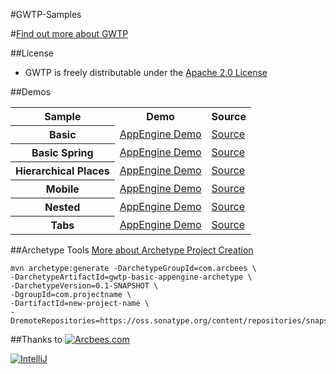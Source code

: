 #GWTP-Samples

#[Find out more about GWTP](https://github.com/ArcBees/GWTP)

##License
* GWTP is freely distributable under the [Apache 2.0 License](http://www.apache.org/licenses/LICENSE-2.0.html)

##Demos
<table>
  <tr>
    <th>Sample</th>
    <th>Demo</th>
    <th>Source</th>
  </tr>
  <tr>
    <th>Basic</th>
    <td><a href="http://gwtp-sample-basic.appspot.com">AppEngine Demo</a></td>
    <td><a href="https://github.com/ArcBees/GWTP-Samples/tree/master/gwtp-samples/gwtp-sample-basic">Source</a></td>
  </tr>
  <tr>
    <th>Basic Spring</th>
    <td><a href="http://gwtp-sample-basic-spring.appspot.com">AppEngine Demo</a></td>
    <td><a href="https://github.com/ArcBees/GWTP-Samples/tree/master/gwtp-samples/gwtp-sample-basic-spring">Source</a></td>
  </tr>
  <tr>
    <th>Hierarchical Places</th>
    <td><a href="http://gwtp-sample-hplace.appspot.com">AppEngine Demo</a></td>
    <td><a href="https://github.com/ArcBees/GWTP-Samples/tree/master/gwtp-samples/gwtp-sample-hplace">Source</a></td>
  </tr>
  <tr>
    <th>Mobile</th>
    <td><a href="http://gwtp-sample-mobile.appspot.com">AppEngine Demo</a></td>
    <td><a href="https://github.com/ArcBees/GWTP-Samples/tree/master/gwtp-samples/gwtp-sample-mobile">Source</a></td>
  </tr>
  <tr>
    <th>Nested</th>
    <td><a href="http://gwtp-sample-nested.appspot.com">AppEngine Demo</a></td>
    <td><a href="https://github.com/ArcBees/GWTP-Samples/tree/master/gwtp-samples/gwtp-sample-nested">Source</a></td>
  </tr>
  <tr>
    <th>Tabs</th>
    <td><a href="http://gwtp-sample-tab.appspot.com">AppEngine Demo</a></td>
    <td><a href="https://github.com/ArcBees/GWTP-Samples/tree/master/gwtp-samples/gwtp-sample-tab">Source</a></td>
  </tr>
</table>

##Archetype Tools
[More about Archetype Project Creation](https://github.com/ArcBees/ArcBees-tools)

```
mvn archetype:generate -DarchetypeGroupId=com.arcbees \
-DarchetypeArtifactId=gwtp-basic-appengine-archetype \
-DarchetypeVersion=0.1-SNAPSHOT \
-DgroupId=com.projectname \
-DartifactId=new-project-name \
-DremoteRepositories=https://oss.sonatype.org/content/repositories/snapshots/
```


##Thanks to
[![Arcbees.com](http://arcbees-ads.appspot.com/ad.png)](http://arcbees.com)

[![IntelliJ](https://lh6.googleusercontent.com/--QIIJfKrjSk/UJJ6X-UohII/AAAAAAAAAVM/cOW7EjnH778/s800/banner_IDEA.png)](http://www.jetbrains.com/idea/index.html)
